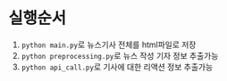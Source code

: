 # 실행순서

1. `python main.py`로 뉴스기사 전체를 html파일로 저장
2. `python preprocessing.py`로 뉴스 작성 기자 정보 추출가능
3. `python api_call.py`로 기사에 대한 리액션 정보 추출가능